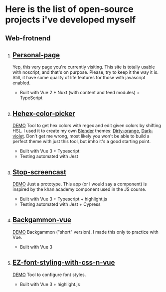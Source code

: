 # Here is the list of open-source projects i've developed myself

## Web-frotnend

1. ## [Personal-page](https://github.com/Pacifist-Penguin/personal-page)

    Yep, this very page you're currently visiting. This site is totally usable with noscript, and that's on purpose. Please, try to keep it the way it is. Still, it have some quality of life features for those with javascript enabled.
    * Built with Vue 2 + Nuxt (with content and feed modules) + TypeScript
2. ## [Hehex-color-picker](https://github.com/Pacifist-Penguin/Hehex-color-picker)

    [DEMO](https://github.com/Pacifist-Penguin/Hehex-color-picker)
    Tool to get hex colors with regex and edit given colors by shifting HSL.
    I used it to create my own [Blender](https://www.blender.org/) themes: [Dirty-orange](https://github.com/NewPirateOfUASeas/Dirty-orange-blender-theme), [Dark-violet](https://github.com/NewPirateOfUASeas/Dark-violet-blender-theme). Don't get me wrong, most likely you won't be able to build a perfect theme with just this tool, but imho it's a good starting point.
    * Built with Vue 3 + Typescript
    * Testing automated with Jest
3. ## [Stop-screencast](https://github.com/Pacifist-Penguin/stop-screencast)

    [DEMO](https://pacifist-penguin.github.io/stop-screencast/)
    Just a prototype. This app (or I would say a component) is inspired by the khan academy component used in the JS course.
    * Built with Vue 3 + Typescript + highlight.js
    * Testing automated with Jest + Cypress
4. ## [Backgammon-vue](https://github.com/Pacifist-Penguin/backgammon-vue)

    [DEMO](https://github.com/Pacifist-Penguin/stop-screencast)
    Backgammon ("short" version). I made this only to practice with Vue.
    * Built with Vue 3
5. ## [EZ-font-styling-with-css-n-vue](https://github.com/Pacifist-Penguin/ez-font-styling-with-css-n-vue)

    [DEMO](https://pacifist-penguin.github.io/stop-screencast/)
    Tool to configure font styles.
    * Built with Vue 3 + highlight.js